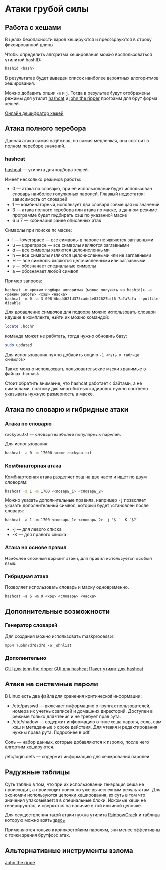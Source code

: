 # Атаки грубой силы

## Работа с хешами

В целях безопасности парол хешируются и преобзрауются в строку фиксированной длины.

Чтобы определить алгоритма хеширования можно воспользоваться утилитой hashID:
```bash
hashid <hash>
```
В результатае будет выведен список наиболее вероятных алогоритмов хеширования.

Можно добавить опции `-m` и `j`. Тогда в результае будут отображены режимы для утилит [hashcat](https://hashcat.net/hashcat/) и [john the ripper](https://www.openwall.com/john/) программ для брут форма хешей.


[Онлайн дешифратор хешей](https://crackstation.net/)

## Атака полного перебора

Данная атака самая надёжная, но самая медленная, она состоит в полном переборе значений.

### hashcat

[hashcat](https://hashcat.net/hashcat/) — утилита для подбора хешей.

Имеет несколько режимов работы:
* 0 — атака по словарю, при её использовании будет использован словарь наиболее популярных паролей. Главный недостаток: зависимость от словарей
* 1 — комбинаторный, использует два словаря совмещая их значений
* 3 — атака полного перебора или атака по маске, в данном режиме программе будет подбирать хэш по указанной маске
* 6 и 7 — кобинация ранее описанных атак

Символы при поиске по маске:
* l — lowerspace — все символы в пароле не являются заглавными
* u — upperspace — все символы являются заглавными
* d — все символы являются целочисленными
* h — все символы являются целочисленными или не заглавными
* H — все символы являются целочисленными или заглавными
* s — обозначает специальные символы
* a — обозначает любой символ

Пример запроса:
```
hashcat -m <режим подбора алгоритма (можно получить из hashid)> -a <режим работы> <хэш> <маска>
hashcat -m 0 -a 3 098f6bcd4621d373cade4e832627b4f6 ?a?a?a?a --potfile-disable
```
Для добавление символов для подбора можно использовать словари идущие в комплекте, найти их можно командой:
```bash
locate .hcchr
```
команда может не работать, тогда нужно обновить базу:
```bash
sudo updated
```
Для использования нужно добавить опцию `-1 <путь к таблице символов>`

Также можно использовать пользовательские маски хранимые в файлах .hcmask

Стоит обратить внимание, что hashcat работает с байтами, а не символами, поэтому для многобитных кадировок нужно соотвено указывать нужную размерность в маске.

## Атака по словарю и гибридные атаки

### Атака по словарю

rockyou.txt — словаря наиболее популярных паролей.

Для использования:
```bash
hashcat -a 0 -m 17600 <хэш> rockyou.txt
```

### Комбинаторная атака

Комбнарторная атака разделяет хэш на две части и ищет по двум словорям:
```bash
hashcat -a 1 -m 1700 <словарь_1> <словарь_2>
```
Можно указать дополнительные правила, например `-j` позволяет указать дополнительный символ, который будет установлен после словаря:
```
hashcat -a 1 -m 1700 <словарь_1> <словарь_2> -j '$-` -K `$?`
```
* -j — для левого списка
* -K — для правого списка

### Атака на основе правил

Наиболее сложный вариант атаки, для правил используется особый язык.

### Гибридная атака

Позволяет использовать словарь и маску одновременно.
```
hashcat -a 6 -m 0 <хэш> <словарь> <маска>
```

## Дополнительные возможности

### Генератор словарей

Для создания можно использовать maskprocessor:
```
mp64 ?uohn?d?d?d?d -o johnlist
```

### Дополнительно

[GUI для john the ripper](https://github.com/openwall/johnny)
[GUI для hashcat](https://github.com/Rich5/oclHashcat)
[Пакет утилит для hashcat](https://hashcat.net/wiki/doku.php?id=hashcat_utils)

## Атака на системные пароли

В Linux есть два файла для хранения критической информации:
* /etc/passwd — включает информацию о группах пользователей, номера их учетных записей и домашних директорий. Доступен в режиме только для чтения и не требует прав рута.
* /etc/shadow — содержит информацию о типе хеша пароля, соль, сам хэш и метаданные о сроке действия. Для чтения и редактирования нужны права рута. Подробнее в pdf.

Соль — набор данных, которые добавляются к паролю, после чего алгортим хешируются.

/etc/login.defs — содержит информацию для хеширования паролей.

## Радужные таблицы

Суть таблиц в том, что при их использовании генерация хеша не происходит, а происходит поиск по уже вычесленным результатам. Для экономии используются цепочки хеширования, их суть в том что значения упаковывается в специальные блоки. Искомые хеши не генерируются, и сверяются на наличие в той или иной цепочке.

Для осуществления такой атаки нужна утилита [RainbowCrack](https://project-rainbowcrack.com/) и таблица которую можно взять [здесь](https://freerainbowtables.com/)

Применяются только к крипкостойким паролям, они менее эффективны с точки зрения брутфорс атак.

## Альтернативные инструменты взлома

[John the rippe](https://github.com/openwall/john)
